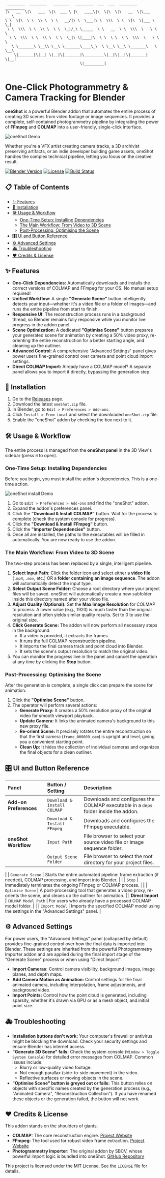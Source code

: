 ```
 ________  ________   _______   ________  ___  ___  ________  _________   
|\   __  \|\   ___  \|\  ___ \ |\   ____\|\  \|\  \|\   __  \|\___   ___\ 
\ \  \|\  \ \  \\ \  \ \   __/|\ \  \___|\ \  \\\  \ \  \|\  \|___ \  \_| 
 \ \  \\\  \ \  \\ \  \ \  \_|/_\ \_____  \ \   __  \ \  \\\  \   \ \  \  
  \ \  \\\  \ \  \\ \  \ \  \_|\ \|____|\  \ \  \ \  \ \  \\\  \   \ \  \ 
   \ \_______\ \__\\ \__\ \_______\____\_\  \ \__\ \__\ \_______\   \ \__\
    \|_______|\|__| \|__|\|_______|\_________\|__|\|__|\|_______|    \|__|
                                  \|_________|                            
                                                      
```                                                                       
# One-Click Photogrammetry & Camera Tracking for Blender

**oneShot** is a powerful Blender addon that automates the entire process of creating 3D scenes from video footage or image sequences. It provides a complete, self-contained photogrammetry pipeline by integrating the power of **FFmpeg** and **COLMAP** into a user-friendly, single-click interface.

![oneShot Demo](https://github.com/notacarrrot/oneShot/tree/main/video-OUT/addon-demo.gif)

Whether you're a VFX artist creating camera tracks, a 3D archivist preserving artifacts, or an indie developer building game assets, oneShot handles the complex technical pipeline, letting you focus on the creative result.

[![Blender Version](https://img.shields.io/badge/Blender-4.0%2B-orange.svg)](https://www.blender.org/)
[![License](https://img.shields.io/badge/License-MIT-blue.svg)](LICENSE)
[![Build Status](https://img.shields.io/badge/build-passing-brightgreen.svg)]()


<h2 id="Table">📋 Table of Contents</h2>

  - [✨ Features](#Features)
  - [🚀 Installation](#Installation)
  - [🛠️ Usage & Workflow](#Usage)
      - [One-Time Setup: Installing Dependencies](#Dependencies)
      - [The Main Workflow: From Video to 3D Scene](#Workflow)
      - [Post-Processing: Optimising the Scene](#Optimising)
  - [🎛️ UI and Button Reference](#Button)
  - [⚙️ Advanced Settings](#Advanced)
  - [🚑 Troubleshooting](#Troubleshooting)
  - [❤️ Credits & License](#Credits)


<h2 id="Features">✨ Features</h2>

  * **One-Click Dependencies:** Automatically downloads and installs the correct versions of COLMAP and FFmpeg for your OS. No manual setup required\!
  * **Unified Workflow:** A single **"Generate Scene"** button intelligently detects your input—whether it's a video file or a folder of images—and runs the entire pipeline from start to finish.
  * **Responsive UI:** The reconstruction process runs in a background thread, so Blender remains fully responsive while you monitor live progress in the addon panel.
  * **Scene Optimization:** A dedicated **"Optimise Scene"** button prepares your generated scene for animation by creating a 50% video proxy, re-orienting the entire reconstruction for a better starting angle, and cleaning up the outliner.
  * **Advanced Control:** A comprehensive "Advanced Settings" panel gives power users fine-grained control over camera and point cloud import settings.
  * **Direct COLMAP Import:** Already have a COLMAP model? A separate panel allows you to import it directly, bypassing the generation step.


<h2 id="Installation">🚀 Installation</h2>

1.  Go to the [Releases](https://github.com/notacarrrot/oneShot/releases) page.
2.  Download the latest `oneShot.zip` file.
3.  In Blender, go to `Edit > Preferences > Add-ons`.
4.  Click `Install > From Local` and select the downloaded `oneShot.zip` file.
5.  Enable the "oneShot" addon by checking the box next to it.


<h2 id="Usage">🛠️ Usage & Workflow</h2>

The entire process is managed from the **oneShot panel** in the 3D View's sidebar (press `N` to open).

<h3 id="Dependencies">One-Time Setup: Installing Dependencies</h3>

Before you begin, you must install the addon's dependencies. This is a one-time action.

![oneShot install Demo](https://github.com/notacarrrot/oneShot/tree/main/video-OUT/installation-demo.gif)

1.  Go to `Edit > Preferences > Add-ons` and find the "oneShot" addon.
2.  Expand the addon's preferences panel.
3.  Click the **"Download & Install COLMAP"** button. Wait for the process to complete (check the system console for progress).
4.  Click the **"Download & Install FFmpeg"** button.
5.  Click the **"Importer Dependencies"** button.
6.  Once all are installed, the paths to the executables will be filled in automatically. You are now ready to use the addon.

<h3 id="Workflow">The Main Workflow: From Video to 3D Scene</h3>

The two-step process has been replaced by a single, intelligent pipeline.

1.  **Select Input Path:** Click the folder icon and select either a **video file** (`.mp4`, `.mov`, etc.) OR a **folder containing an image sequence**. The addon will automatically detect the input type.
2.  **Select Output Scene Folder:** Choose a root directory where your project files will be saved. oneShot will automatically create a new subfolder inside this directory named after your video file.
3.  **Adjust Quality (Optional):** Set the **Max Image Resolution** for COLMAP to process. A lower value (e.g., 1920) is much faster than the original resolution and often yields similar quality results. Set to 0 to use the original size.
4.  **Click Generate Scene:** The addon will now perform all necessary steps in the background:
      * If a video is provided, it extracts the frames.
      * It runs the full COLMAP reconstruction pipeline.
      * It imports the final camera track and point cloud into Blender.
      * It sets the scene's output resolution to match the original video.
5.  You can monitor the progress live in the panel and cancel the operation at any time by clicking the **Stop** button.

<h3 id="Optimising">Post-Processing: Optimising the Scene</h3>

After the generation is complete, a single click can prepare the scene for animation.

1.  Click the **"Optimise Scene"** button.
2.  The operator will perform several actions:
      * **Generate Proxy:** It creates a 50% resolution proxy of the original video for smooth viewport playback.
      * **Update Camera:** It links the animated camera's background to this new proxy file.
      * **Re-orient Scene:** It precisely rotates the entire reconstruction so that the first camera (`frame_000000_cam`) is upright and level, giving you a convenient starting point.
      * **Clean Up:** It hides the collection of individual cameras and organizes the final objects for a clean outliner.


<h2 id="Button">🎛️ UI and Button Reference</h2>

| Panel | Button / Setting | Description |
| :--- | :--- | :--- |
| **Add-on Preferences** | `Download & Install COLMAP` | Downloads and configures the COLMAP executable in a `deps` folder inside the addon. |
| | `Download & Install FFmpeg` | Downloads and configures the FFmpeg executable. |
| **oneShot Workflow** | `Input Path` | File browser to select your source video file or image sequence folder. |
| | `Output Scene Folder` | File browser to select the root directory for your project files. |

| | `Generate Scene` | Starts the entire automated pipeline: frame extraction (if needed), COLMAP processing, and import into Blender. |
| | `Stop` | Immediately terminates the ongoing FFmpeg or COLMAP process. |
| | `Optimise Scene` | A post-processing tool that generates a video proxy, re-orients the scene, and cleans up the outliner for animation. |
| **Direct Import** | `COLMAP Model Path` | For users who already have a processed COLMAP model folder. |
| | `Import Model` | Imports the specified COLMAP model using the settings in the "Advanced Settings" panel. |


<h2 id="Advanced">⚙️ Advanced Settings</h2>

For power users, the "Advanced Settings" panel (collapsed by default) provides fine-grained control over how the final data is imported into Blender. These settings are inherited from the powerful Photogrammetry Importer addon and are applied during the final import stage of the "Generate Scene" process or when using "Direct Import".

  * **Import Cameras:** Control camera visibility, background images, image planes, and depth maps.
  * **Add Camera Motion as Animation:** Control settings for the final animated camera, including interpolation, frame adjustments, and background video.
  * **Import Points:** Control how the point cloud is generated, including sparsity, whether it's drawn via GPU or as a mesh object, and initial point size.


<h2 id="Troubleshooting">🚑 Troubleshooting</h2>

  * **Installation buttons don't work:** Your computer's firewall or antivirus might be blocking the download. Check your security settings and ensure Blender has internet access.
  * **"Generate 3D Scene" fails:** Check the system console (`Window > Toggle System Console`) for detailed error messages from COLMAP. Common issues include:
      * Blurry or low-quality video footage.
      * Not enough parallax (side-to-side movement) in the video.
      * Reflective surfaces or moving objects in the scene.
  * **"Optimise Scene" button is greyed out or fails:** This button relies on objects with specific names created by the generation process (e.g., "Animated Camera", "Reconstruction Collection"). If you have renamed these objects or the generation failed, the button will not work.


<h2 id="Credits">❤️ Credits & License</h2>

This addon stands on the shoulders of giants.

  * **COLMAP:** The core reconstruction engine. [Project Website](https://colmap.github.io/)
  * **FFmpeg:** The tool used for robust video frame extraction. [Project Website](https://ffmpeg.org/)
  * **Photogrammetry Importer:** The original addon by SBCV, whose powerful import logic is bundled into oneShot. [GitHub Repository](https://github.com/SBCV/Blender-Addon-Photogrammetry-Importer)

This project is licensed under the MIT License. See the `LICENSE` file for details.
